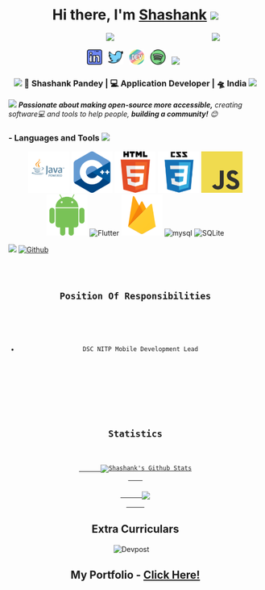 <div align="center">
   <h1>Hi there, I'm <a href="https://shashan27.github.io/Portfolio_Website/#/">Shashank</a> <img src="https://media.giphy.com/media/hvRJCLFzcasrR4ia7z/giphy.gif" width="25px"> </h1>
   <img src="https://pronoun.cyou/x/y?subject=He&object=Him&height=20"> 
   <img align='right' src="https://media.giphy.com/media/M9gbBd9nbDrOTu1Mqx/giphy.gif" width="100">
</div>

<p align='center'>
   <a href="https://www.linkedin.com/in/shashanknitp/"><img height="30" src="https://raw.githubusercontent.com/8bithemant/8bithemant/master/linkedin.png?raw=true"></a>&nbsp;&nbsp;
<a href="https://twitter.com/ShanksPandey"><img height="30" src="https://raw.githubusercontent.com/8bithemant/8bithemant/master/twitter.png?raw=true"></a>&nbsp;&nbsp;
<a href="https://devpost.com/shashan27"><img height="30" src="https://raw.githubusercontent.com/8bithemant/8bithemant/master/devto.png?raw=true"></a>&nbsp;&nbsp;
<a href="https://m.facebook.com/shashan27"><img height="30" src="https://raw.githubusercontent.com/8bithemant/8bithemant/master/spotify.png?raw=true"></a>&nbsp;&nbsp;
 <a href="https://github.com/shashan27"><img height="30" src="https://img.shields.io/github/followers/shashan27?label=Follow&style=social"></a>&nbsp;&nbsp;
 </p>
 

<div align="center">
<h3><img src="https://media.giphy.com/media/WUlplcMpOCEmTGBtBW/giphy.gif" width="30"> 🙎 Shashank Pandey | 💻 Application Developer | 🛸 India <img src="https://media.giphy.com/media/WUlplcMpOCEmTGBtBW/giphy.gif" width="30"></h3>
</div>

<img src="https://media.giphy.com/media/LnQjpWaON8nhr21vNW/giphy.gif" width="40"> <em><b>Passionate about making open-source more accessible,</b> creating software💻 and tools to help people, <b>building a community!</b> :blush:</em>

### - Languages and Tools <img src="https://media.giphy.com/media/WUlplcMpOCEmTGBtBW/giphy.gif" width="30">

<p align="center">
  <img width="82px" margin="10px" src="https://raw.githubusercontent.com/github/explore/80688e429a7d4ef2fca1e82350fe8e3517d3494d/topics/java/java.png" alt="Java"></img>
  <img width="82px" margin="10px" src="https://raw.githubusercontent.com/github/explore/master/topics/cpp/cpp.png" alt="C++"></img>
  <img width="82px" margin="10px" src="https://raw.githubusercontent.com/github/explore/80688e429a7d4ef2fca1e82350fe8e3517d3494d/topics/html/html.png" alt="HTML5"></img>
  <img width="82px" margin="10px" src="https://raw.githubusercontent.com/github/explore/80688e429a7d4ef2fca1e82350fe8e3517d3494d/topics/css/css.png" alt="CSS3"></img>
  <img width="82px" margin="10px" src="https://raw.githubusercontent.com/github/explore/80688e429a7d4ef2fca1e82350fe8e3517d3494d/topics/javascript/javascript.png" alt="JavaScript"></img>  
  <img width="82px" margin="10px" src="https://raw.githubusercontent.com/github/explore/80688e429a7d4ef2fca1e82350fe8e3517d3494d/topics/android/android.png"alt="Android"></img>
  <img width="82px" margin="10px" src="https://upload.wikimedia.org/wikipedia/commons/1/17/Google-flutter-logo.png"alt="Flutter"></img>
  <img width="82px" margin="10px" src="https://raw.githubusercontent.com/github/explore/80688e429a7d4ef2fca1e82350fe8e3517d3494d/topics/firebase/firebase.png" alt="Firebase"></img>
  <img width="82px" margin="10px" src="https://pngimg.com/uploads/mysql/mysql_PNG6.png" alt="mysql"></img>
  <img width="82px" margin="10px" src="https://upload.wikimedia.org/wikipedia/commons/3/38/SQLite370.svg" alt="SQLite"></img>
</p>
   
</code>


<!-- Profile View Count and GitStats -->

![](https://komarev.com/ghpvc/?username=shashan27&style=flat)
[![Github](https://img.shields.io/badge/-shashan27-black?style=flat&labelColor=black&logo=github&logoColor=white)](https://gitstats.me/shashan27)


<div align="center">

<code>
  <h2>Position Of Responsibilities</h2>
  <ul>
  <li>DSC NITP Mobile Development Lead</li>
  </ul>
</code>

<code>
  <div align="center">
    <h2>Statistics</h2>
    <a href="https://github.com/shashan27">
      <img align="center" src="https://github-readme-stats.vercel.app/api?username=shashan27&show_icons=true&theme=dark&line_height=27" alt="Shashank's Github Stats"/>
    </a>
    <a href="https://github.com/shashan27">
      <img align="center" src="https://github-readme-stats.vercel.app/api/top-langs/?username=shashan27&theme=dark&hide_langs_below=1" />
     </a>
</code>

  <div align="center">
    <h2 align="center">Extra Curriculars</h2> 
  </div>
  <p align="center">
    <a href="https://devpost.com/shashan27" target="_blank" style="text-decoration: none;">
      <img align="center" alt="Devpost" height="50px" width="50px" src="https://www.vectorlogo.zone/logos/devpost/devpost-ar21.svg" /> &nbsp; &nbsp;
    </a>
    
  </p>
  <div align="center">
    <h2 align="center">My Portfolio - <a href="https://shashan27.github.io/Portfolio_Website/">Click Here!</a></h2> 
<code>
